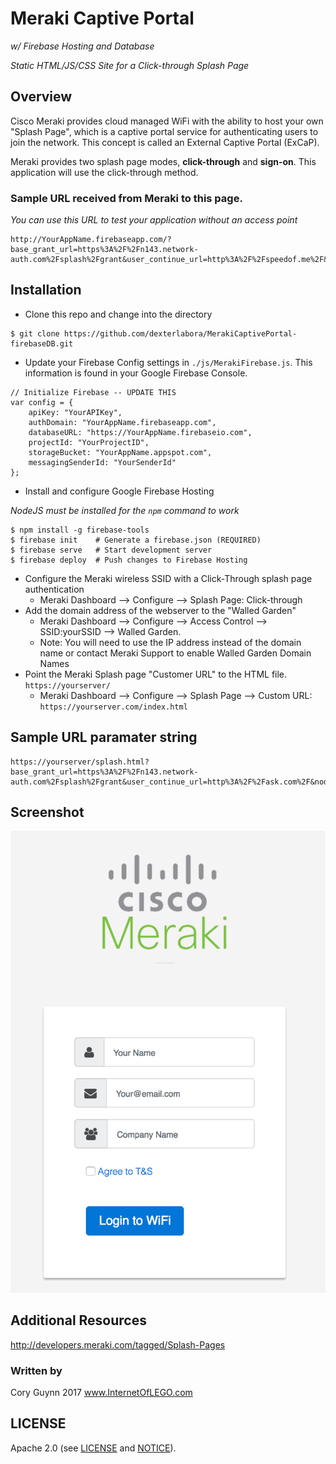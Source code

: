 
#  Meraki Captive Portal
*w/ Firebase Hosting and Database*

*Static HTML/JS/CSS Site for a Click-through Splash Page*



## Overview
Cisco Meraki provides cloud managed WiFi with the ability to host your own "Splash Page", which is a captive portal service for authenticating users to join the network. This concept is called an External Captive Portal (ExCaP). 

Meraki provides two splash page modes, **click-through** and **sign-on**. This application will use the click-through method.


### Sample URL received from Meraki to this page.
*You can use this URL to test your application without an access point*
```
http://YourAppName.firebaseapp.com/?base_grant_url=https%3A%2F%2Fn143.network-auth.com%2Fsplash%2Fgrant&user_continue_url=http%3A%2F%2Fspeedof.me%2F&node_id=149624922840090&node_mac=88:15:44:60:1c:1a&gateway_id=149624922840090&client_ip=10.255.60.208&client_mac=f4:5c:89:9b:17:67
```

## Installation
* Clone this repo and change into the directory
```
$ git clone https://github.com/dexterlabora/MerakiCaptivePortal-firebaseDB.git
```
* Update your Firebase Config settings in `./js/MerakiFirebase.js`. This information is found in your Google Firebase Console.
```
// Initialize Firebase -- UPDATE THIS
var config = {
    apiKey: "YourAPIKey",
    authDomain: "YourAppName.firebaseapp.com",
    databaseURL: "https://YourAppName.firebaseio.com",
    projectId: "YourProjectID",
    storageBucket: "YourAppName.appspot.com",
    messagingSenderId: "YourSenderId"
};
```
* Install and configure Google Firebase Hosting

*NodeJS must be installed for the `npm` command to work*
```
$ npm install -g firebase-tools
$ firebase init    # Generate a firebase.json (REQUIRED)
$ firebase serve   # Start development server
$ firebase deploy  # Push changes to Firebase Hosting
```
* Configure the Meraki wireless SSID with a Click-Through splash page authentication
    * Meraki Dashboard --> Configure --> Splash Page: Click-through
* Add the domain address of the webserver to the "Walled Garden" 
    * Meraki Dashboard --> Configure --> Access Control --> SSID:yourSSID --> Walled Garden.
    * Note: You will need to use the IP address instead of the domain name or contact Meraki Support to enable Walled Garden Domain Names
* Point the Meraki Splash page "Customer URL" to the HTML file. `https://yourserver/`
    * Meraki Dashboard --> Configure --> Splash Page --> Custom URL: `https://yourserver.com/index.html`




## Sample URL paramater string
```
https://yourserver/splash.html?base_grant_url=https%3A%2F%2Fn143.network-auth.com%2Fsplash%2Fgrant&user_continue_url=http%3A%2F%2Fask.com%2F&node_id=149624921787028&node_mac=88:15:44:50:0a:94&gateway_id=149624921787028&client_ip=10.110.154.195&client_mac=60:e3:ac:f7:48:08:22
```

## Screenshot
![alt screenshot](screenshot.png)


## Additional Resources
http://developers.meraki.com/tagged/Splash-Pages

### Written by 
Cory Guynn
2017
www.InternetOfLEGO.com


## LICENSE
Apache 2.0 (see [LICENSE](./LICENSE) and [NOTICE](./NOTICE)).
